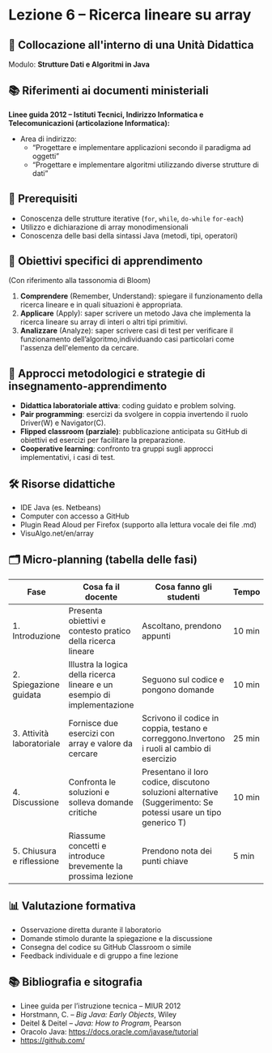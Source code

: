 
# Lezione 6 – Ricerca lineare su array

## 📌 Collocazione all'interno di una Unità Didattica
Modulo: **Strutture Dati e Algoritmi in Java**   

## 📚 Riferimenti ai documenti ministeriali
**Linee guida 2012 – Istituti Tecnici, Indirizzo Informatica e Telecomunicazioni (articolazione Informatica):**

- Area di indirizzo:
  - “Progettare e implementare applicazioni secondo il paradigma ad oggetti”
  - “Progettare e implementare algoritmi utilizzando diverse strutture di dati”

## 🧠 Prerequisiti
- Conoscenza delle strutture iterative (`for`, `while`, `do-while` `for-each`)
- Utilizzo e dichiarazione di array monodimensionali
- Conoscenza delle basi della sintassi Java (metodi, tipi, operatori)

## 🎯 Obiettivi specifici di apprendimento
(Con riferimento alla tassonomia di Bloom)

1. **Comprendere** (Remember, Understand): spiegare il funzionamento della ricerca lineare e in quali situazioni è appropriata.
2. **Applicare** (Apply): saper scrivere un metodo Java che implementa la ricerca lineare su array di interi o altri tipi primitivi.
3. **Analizzare** (Analyze): saper scrivere casi di test per verificare il funzionamento dell’algoritmo,individuando casi particolari come l'assenza dell'elemento da cercare.

## 🧩 Approcci metodologici e strategie di insegnamento-apprendimento
- **Didattica laboratoriale attiva**: coding guidato e problem solving.
- **Pair programming**: esercizi da svolgere in coppia invertendo il ruolo Driver(W) e Navigator(C).
- **Flipped classroom (parziale)**: pubblicazione anticipata su GitHub di obiettivi ed esercizi per facilitare la preparazione.
- **Cooperative learning**: confronto tra gruppi sugli approcci implementativi, i casi di test.


## 🛠️ Risorse didattiche
- IDE Java (es. Netbeans)
- Computer con accesso a GitHub
- Plugin Read Aloud per Firefox (supporto alla lettura vocale dei file .md)
- VisuAlgo.net/en/array

## 🗂️ Micro-planning (tabella delle fasi)

| Fase | Cosa fa il docente | Cosa fanno gli studenti | Tempo |
|------|---------------------|--------------------------|-------|
| 1. Introduzione | Presenta obiettivi e contesto pratico della ricerca lineare | Ascoltano, prendono appunti | 10 min |
| 2. Spiegazione guidata | Illustra la logica della ricerca lineare e un esempio di implementazione | Seguono sul codice e pongono domande | 10 min |
| 3. Attività laboratoriale | Fornisce due esercizi con array e valore da cercare | Scrivono il codice in coppia, testano e correggono.Invertono i ruoli al cambio di esercizio | 25 min |
| 4. Discussione | Confronta le soluzioni e solleva domande critiche | Presentano il loro codice, discutono soluzioni alternative (Suggerimento: Se potessi usare un tipo generico T) | 10 min |
| 5. Chiusura e riflessione | Riassume concetti e introduce brevemente la prossima lezione | Prendono nota dei punti chiave | 5 min |

## 📊 Valutazione formativa
- Osservazione diretta durante il laboratorio
- Domande stimolo durante la spiegazione e la discussione
- Consegna del codice su GitHub Classroom o simile
- Feedback individuale e di gruppo a fine lezione

## 📚 Bibliografia e sitografia
- Linee guida per l’istruzione tecnica – MIUR 2012
- Horstmann, C. – *Big Java: Early Objects*, Wiley
- Deitel & Deitel – *Java: How to Program*, Pearson
- Oracolo Java: https://docs.oracle.com/javase/tutorial
- https://github.com/

